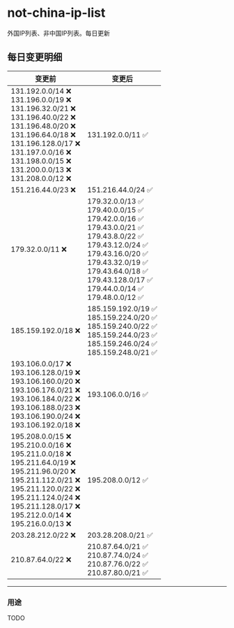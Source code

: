# not-china-ip-list
外国IP列表、非中国IP列表。每日更新

每日变更明细
--------------------
|  变更前   | 变更后 |
|  ----  | ----  |
|  131.192.0.0/14 :x: <br> 131.196.0.0/19 :x: <br> 131.196.32.0/21 :x: <br> 131.196.40.0/22 :x: <br> 131.196.48.0/20 :x: <br> 131.196.64.0/18 :x: <br> 131.196.128.0/17 :x: <br> 131.197.0.0/16 :x: <br> 131.198.0.0/15 :x: <br> 131.200.0.0/13 :x: <br> 131.208.0.0/12 :x: <br> | 131.192.0.0/11 :white_check_mark: | 
|  151.216.44.0/23 :x:  | 151.216.44.0/24 :white_check_mark: | 
|  179.32.0.0/11 :x:  | 179.32.0.0/13 :white_check_mark: <br> 179.40.0.0/15 :white_check_mark: <br> 179.42.0.0/16 :white_check_mark: <br> 179.43.0.0/21 :white_check_mark: <br> 179.43.8.0/22 :white_check_mark: <br> 179.43.12.0/24 :white_check_mark: <br> 179.43.16.0/20 :white_check_mark: <br> 179.43.32.0/19 :white_check_mark: <br> 179.43.64.0/18 :white_check_mark: <br> 179.43.128.0/17 :white_check_mark: <br> 179.44.0.0/14 :white_check_mark: <br> 179.48.0.0/12 :white_check_mark: <br>  | 
|  185.159.192.0/18 :x:  | 185.159.192.0/19 :white_check_mark: <br> 185.159.224.0/20 :white_check_mark: <br> 185.159.240.0/22 :white_check_mark: <br> 185.159.244.0/23 :white_check_mark: <br> 185.159.246.0/24 :white_check_mark: <br> 185.159.248.0/21 :white_check_mark: <br>  | 
|  193.106.0.0/17 :x: <br> 193.106.128.0/19 :x: <br> 193.106.160.0/20 :x: <br> 193.106.176.0/21 :x: <br> 193.106.184.0/22 :x: <br> 193.106.188.0/23 :x: <br> 193.106.190.0/24 :x: <br> 193.106.192.0/18 :x: <br> | 193.106.0.0/16 :white_check_mark: | 
|  195.208.0.0/15 :x: <br> 195.210.0.0/16 :x: <br> 195.211.0.0/18 :x: <br> 195.211.64.0/19 :x: <br> 195.211.96.0/20 :x: <br> 195.211.112.0/21 :x: <br> 195.211.120.0/22 :x: <br> 195.211.124.0/24 :x: <br> 195.211.128.0/17 :x: <br> 195.212.0.0/14 :x: <br> 195.216.0.0/13 :x: <br> | 195.208.0.0/12 :white_check_mark: | 
|  203.28.212.0/22 :x:  | 203.28.208.0/21 :white_check_mark: | 
|  210.87.64.0/22 :x:  | 210.87.64.0/21 :white_check_mark: <br> 210.87.74.0/24 :white_check_mark: <br> 210.87.76.0/22 :white_check_mark: <br> 210.87.80.0/21 :white_check_mark: <br>  | 

--------------------
### 用途
TODO
